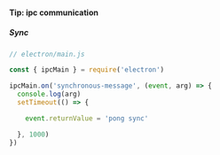 #### Tip: ipc communication

##### Sync

```javascript
// electron/main.js

const { ipcMain } = require('electron')

ipcMain.on('synchronous-message', (event, arg) => {
  console.log(arg)
  setTimeout(() => {

    event.returnValue = 'pong sync'

  }, 1000)
})
```

<aside class="notes">
</aside>

